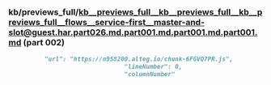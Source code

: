 ### kb/previews_full/kb__previews_full__kb__previews_full__kb__previews_full__flows__service-first__master-and-slot@guest.har.part026.md.part001.md.part001.md.part001.md (part 002)

```md
          "url": "https://n958200.alteg.io/chunk-6FGVQ7PR.js",
                                "lineNumber": 0,
                                "columnNumber"
```

```
